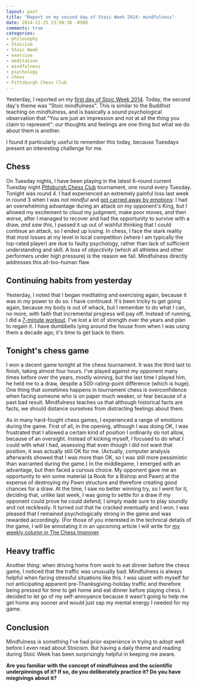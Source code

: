 ```yaml
---
layout: post
title: "Report on my second day of Stoic Week 2014: mindfulness"
date: 2014-11-25 23:50:38 -0500
comments: true
categories:
- philosophy
- Stoicism
- Stoic Week
- exercise
- meditation
- mindfulness
- psychology
- chess
- Pittsburgh Chess Club
---
```

Yesterday, I reported on my [first day of Stoic Week 2014](/blog/2014/11/24/report-on-my-first-day-of-stoic-week-2014/). Today, the second day's theme was "Stoic mindfulness". This is similar to the Buddhist teaching on mindfulness, and is basically a sound psychological observation that "You are just an impression and not at all the thing you claim to represent": our thoughts and feelings are one thing but what we do about them is another.

I found it particularly useful to remember this today, because Tuesdays present an interesting challenge for me.

<!--more-->

## Chess

On Tuesday nights, I have been playing in the latest 6-round current Tuesday night [Pittsburgh Chess Club](http://pittsburghcc.org/) tournament, one round every Tuesday. Tonight was round 4. I had experienced an extremely painful loss last week in round 3 when I was *not mindful* and [got carried away by emotions](http://chessimprover.com/blockading-to-defend-when-things-get-tough/): I had an overwhelming advantage during an attack on my opponent's King, but I allowed my excitement to cloud my judgment, make poor moves, and then worse, after I managed to recover and had the opportunity to survive with a draw, *and saw this*, I passed it up out of wishful thinking that I could continue an attack, so I ended up losing. In chess, I face the stark reality that most losses at my level in local competition (where I am typically the top-rated player) are due to faulty psychology, rather than lack of sufficient understanding and skill. A loss of *objectivity* (which all athletes and other performers under high pressure) is the reason we fail. Mindfulness directly addresses this all-too-human flaw.

## Continuing habits from yesterday

Yesterday, I noted that I began meditating and exercising again, because it was in my power to do so. I have continued. It's been tricky to get going again, because my body is out of whack, but I remember to do what I can, no more, with faith that incremental progress will pay off. Instead of running, I did a [7-minute workout](http://well.blogs.nytimes.com/projects/workouts/). I've lost a lot of strength over the years and plan to regain it. I have dumbbells lying around the house from when I was using them a decade ago; it's time to get back to them.

## Tonight's chess game

I won a decent game tonight at the chess tournament. It was the third last to finish, taking almost four hours. I've played against my opponent many times before over the years, mostly winning, but the last time I played him, he held me to a draw, despite a 500-rating-point difference (which is huge). One thing that sometimes happens in tournament chess is overconfidence when facing someone who is on paper much weaker, or fear because of a past bad result. Mindfulness teaches us that although historical facts are facts, we should distance ourselves from distracting feelings about them.

As in many hard-fought chess games, I experienced a range of emotions during the game. First of all, in the opening, although I was doing OK, I was frustrated that I allowed a certain kind of position I ordinarily do not allow, because of an oversight. Instead of kicking myself, I focused to do what I could with what I had, assessing that even though I did not want that position, it was actually still OK for me. (Actually, computer analysis afterwards showed that I was more than OK, so I was still more pessimistic than warranted during the game.) In the middlegame, I emerged with an advantage, but then faced a curious choice. My opponent gave me an opportunity to win some material (a Rook for a Bishop and Pawn) at the expense of destroying my Pawn structure and therefore creating good chances for a draw. At the time, I saw no better winning try, so I went for it, deciding that, unlike last week, I was going to settle for a draw if my opponent could prove he could defend; I simply made sure to play soundly and not recklessly. It turned out that he cracked eventually and I won. I was pleased that I remained psychologically strong in the game and was rewarded accordingly. (For those of you interested in the technical details of the game, I will be annotating it in an upcoming article I will write for [my weekly column in The Chess Improver](http://chessimprover.com/category/franklin-chen/).

## Heavy traffic

Another thing: when driving home from work to eat dinner before the chess game, I noticed that the traffic was unusually bad. Mindfulness is always helpful when facing stressful situations like this. I was upset with myself for not anticipating apparent pre-Thanksgiving-holiday traffic and therefore being pressed for time to get home and eat dinner before playing chess. I decided to let go of my self-annoyance because it wasn't going to help me get home any sooner and would just sap my mental energy I needed for my game.

## Conclusion

Mindfulness is something I've had prior experience in trying to adopt well before I even read about Stoicism. But having a daily theme and reading during Stoic Week has been surprisingly helpful in keeping me aware.

**Are you familiar with the concept of mindfulness and the scientific underpinnings of it? If so, do you deliberately practice it? Do you have misgivings about it?**

